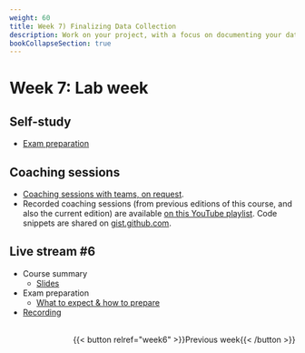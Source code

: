 ```yaml
---
weight: 60
title: Week 7) Finalizing Data Collection
description: Work on your project, with a focus on documenting your data collection.
bookCollapseSection: true
---
```


# Week 7: Lab week

## Self-study
- [Exam preparation](../../../docs/course/exam)

## Coaching sessions
- [Coaching sessions with teams, on request](../../../docs/course/project/workplan/coaching.md).
- Recorded coaching sessions (from previous editions of this course, and also the current edition) are available [on this YouTube playlist](https://www.youtube.com/playlist?list=PLdDbyJQwReWhis9Ns7_NfYzw4YAp91D6G). Code snippets are shared on [gist.github.com](https://gist.github.com/hannesdatta).
<!--- Live coding / feedback sessions for teams
-->

## Live stream #6
- Course summary
  - [Slides](slides.html)
- Exam preparation
  - [What to expect & how to prepare](../../../docs/course/exam)
- [Recording](https://youtu.be/qoBg6DMcxNQ)


<br>
<div style="text-align: right">
{{< button relref="week6" >}}Previous week{{< /button >}}
</div>